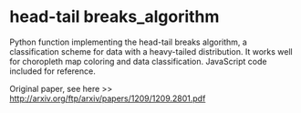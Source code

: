 # head-tail breaks_algorithm
Python function implementing the head-tail breaks algorithm, a classification scheme for data with a heavy-tailed distribution. It works well for choropleth map coloring and data classification. JavaScript code included for reference.

Original paper, see here >> http://arxiv.org/ftp/arxiv/papers/1209/1209.2801.pdf
